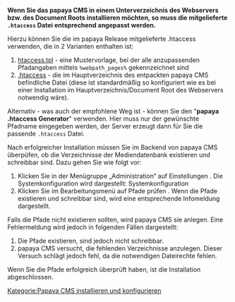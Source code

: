 
**Wenn Sie das papaya CMS in einem Unterverzeichnis des Webservers bzw. des Document Roots installieren möchten, so muss die mitgelieferte `.htaccess` Datei entsprechend angepasst werden.**

Hierzu können Sie die im papaya Release mitgelieferte .htaccess verwenden, die in 2 Varianten enthalten ist:

1.  [htaccess.tpl](https://github.com/papayaCMS/papayacms-core/blob/master/readme/htaccess.tpl) - eine Mustervorlage, bei der alle anzupassenden Pfadangaben mittels `%webpath_pages%` gekennzeichnet sind
2.  [.htaccess](https://github.com/papayaCMS/papayacms-core/blob/master/htdocs/.htaccess) - die im Hauptverzeichnis des entpackten papaya CMS befindliche Datei (diese ist standardmäßig so konfiguriert wie es bei einer Installation im Hauptverzeichnis/Document Root des Webservers notwendig wäre).

Alternativ - was auch der empfohlene Weg ist - können Sie den "**papaya .htaccess Generator**" verwenden. Hier muss nur der gewünschte Pfadname eingegeben werden, der Server erzeugt dann für Sie die passende `.htaccess` Datei.

Nach erfolgreicher Installation müssen Sie im Backend von papaya CMS überpüfen, ob die Verzeichnisse der Mediendatenbank existieren und schreibbar sind. Dazu gehen Sie wie folgt vor:

1.  Klicken Sie in der Menügruppe „Administration“ auf Einstellungen . Die Systemkonfiguration wird dargestellt: Systemkonfiguration
2.  Klicken Sie im Bearbeitungsmenü auf Pfade prüfen . Wenn die Pfade existieren und schreibbar sind, wird eine entsprechende Infomeldung dargestellt.

Falls die Pfade nicht existieren sollten, wird papaya CMS sie anlegen. Eine Fehlermeldung wird jedoch in folgenden Fällen dargestellt:

1.  Die Pfade existieren, sind jedoch nicht schreibbar.
2.  papaya CMS versucht, die fehlenden Verzeichnisse anzulegen. Dieser Versuch schlägt jedoch fehl, da die notwendigen Dateirechte fehlen.

Wenn Sie die Pfade erfolgreich überprüft haben, ist die Installation abgeschlossen.

[Kategorie:Papaya CMS installieren und konfigurieren](../export_de/Kategorie:Papaya_CMS_installieren_und_konfigurieren.md)
